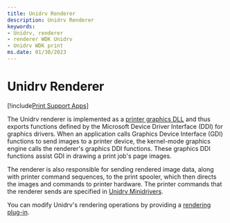 ```yaml
---
title: Unidrv Renderer
description: Unidrv Renderer
keywords:
- Unidrv, renderer
- renderer WDK Unidrv
- Unidrv WDK print
ms.date: 01/30/2023
---
```


# Unidrv Renderer

[!include[Print Support Apps](../includes/print-support-apps.md)]

The Unidrv renderer is implemented as a [printer graphics DLL](printer-graphics-dll.md) and thus exports functions defined by the Microsoft Device Driver Interface (DDI) for graphics drivers. When an application calls Graphics Device Interface (GDI) functions to send images to a printer device, the kernel-mode graphics engine calls the renderer's graphics DDI functions. These graphics DDI functions assist GDI in drawing a print job's page images.

The renderer is also responsible for sending rendered image data, along with printer command sequences, to the print spooler, which then directs the images and commands to printer hardware. The printer commands that the renderer sends are specified in [Unidrv Minidrivers](unidrv-minidrivers.md).

You can modify Unidrv's rendering operations by providing a [rendering plug-in](rendering-plug-ins.md).
